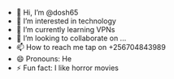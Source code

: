 - 👋 Hi, I’m @dosh65
- 👀 I’m interested in technology 
- 🌱 I’m currently learning VPNs
- 💞️ I’m looking to collaborate on ...
- 📫 How to reach me tap on +256704843989
- 😄 Pronouns: He
- ⚡ Fun fact: I like horror movies

<!---
dosh65/dosh65 is a ✨ special ✨ repository because its `README.md` (this file) appears on your GitHub profile.
You can click the Preview link to take a look at your changes.
--->
